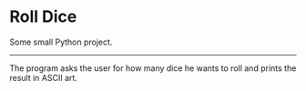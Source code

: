 # Roll Dice

Some small Python project. 

---

The program asks the user for how many dice he wants to roll and prints the result in ASCII art.